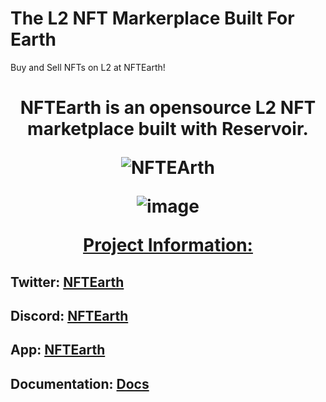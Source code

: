 # The L2 NFT Markerplace Built For Earth

Buy and Sell NFTs on L2 at NFTEarth!
 <h1 align="center"> 
NFTEarth is an opensource L2 NFT marketplace built with Reservoir.
 <p align="center">
 
![NFTEArth](https://user-images.githubusercontent.com/29180454/217692985-4e705c2e-0656-4354-a241-0153c3f60bfd.png)


<!-- ABOUT THE PROJECT -->

![image](https://user-images.githubusercontent.com/29180454/222880577-0043c5bc-0484-49ac-b174-5e5283ed603f.png)



<p align="center"><a href="#top">Project Information:</a></p>





<p align="center">

## Twitter: [NFTEarth](https://twitter.com/NFTEarth_L2)

## Discord: [NFTEarth](https://discord.gg/nftearth)

## App: [NFTEarth](https://nftearth.exchange) 

## Documentation: [Docs](https://docs.nftearth.exchange)

</p>

